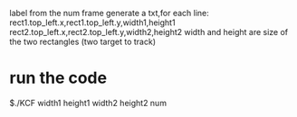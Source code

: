 label from the num frame
generate a txt,for each line: 
rect1.top_left.x,rect1.top_left.y,width1,height1 rect2.top_left.x,rect2.top_left.y,width2,height2
width and height are size of the two rectangles (two target to track)
# run the code
$./KCF width1 height1 width2 height2 num
